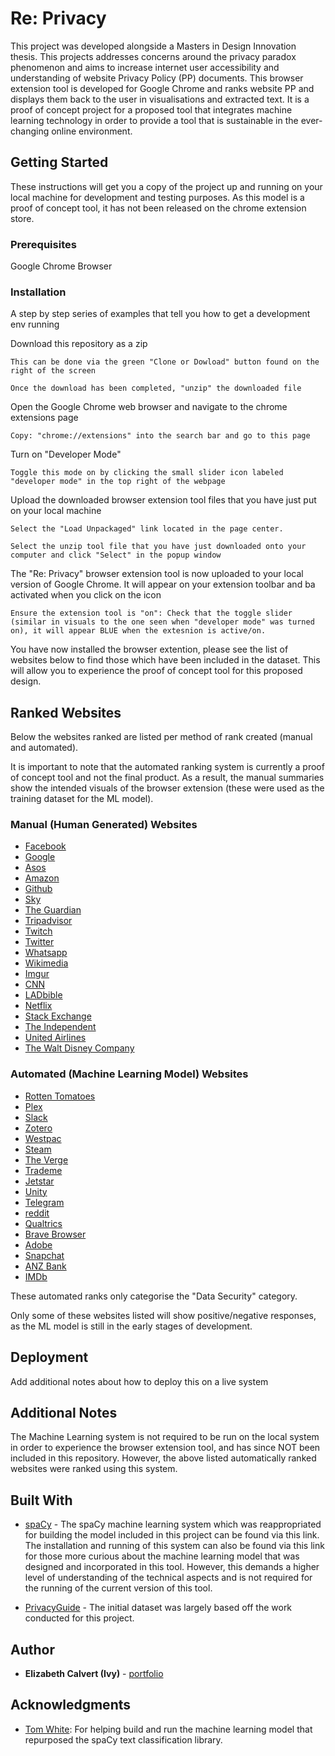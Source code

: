 # Re: Privacy

This project was developed alongside a Masters in Design Innovation thesis. This projects addresses concerns around the privacy paradox phenomenon and aims to increase internet user accessibility and understanding of website Privacy Policy (PP) documents. This browser extension tool is developed for Google Chrome and ranks website PP and displays them back to the user in visualisations and extracted text. It is a proof of concept project for a proposed tool that integrates machine learning technology in order to provide a tool that is sustainable in the ever-changing online environment. 

## Getting Started

These instructions will get you a copy of the project up and running on your local machine for development and testing purposes. As this model is a proof of concept tool, it has not been released on the chrome extension store. 

### Prerequisites

Google Chrome Browser

### Installation 

A step by step series of examples that tell you how to get a development env running

Download this repository as a zip

```
This can be done via the green "Clone or Dowload" button found on the right of the screen

Once the download has been completed, "unzip" the downloaded file
```

Open the Google Chrome web browser and navigate to the chrome extensions page

```
Copy: "chrome://extensions" into the search bar and go to this page
```

Turn on "Developer Mode"

```
Toggle this mode on by clicking the small slider icon labeled "developer mode" in the top right of the webpage
```

Upload the downloaded browser extension tool files that you have just put on your local machine

```
Select the "Load Unpackaged" link located in the page center. 

Select the unzip tool file that you have just downloaded onto your computer and click "Select" in the popup window
```

The "Re: Privacy" browser extension tool is now uploaded to your local version of Google Chrome. It will appear on your extension toolbar and ba activated when you click on the icon

```
Ensure the extension tool is "on": Check that the toggle slider (similar in visuals to the one seen when "developer mode" was turned on), it will appear BLUE when the extesnion is active/on. 
```

You have now installed the browser extention, please see the list of websites below to find those which have been included in the dataset. This will allow you to experience the proof of concept tool for this proposed design.

## Ranked Websites

Below the websites ranked are listed per method of rank created (manual and automated). 

It is important to note that the automated ranking system is currently a proof of concept tool and not the final product. As a result, the manual summaries show the intended visuals of the browser extension (these were used as the training dataset for the ML model).

### Manual (Human Generated) Websites

* [Facebook](https://www.facebook.com)
* [Google](https://www.google.com)
* [Asos](https://www.asos.com)
* [Amazon](https://www.amazon.com)
* [Github](https://www.github.com)
* [Sky](https://www.sky.co.nz)
* [The Guardian](https://www.theguardian.com)
* [Tripadvisor](https://www.tripadvisor.co.nz)
* [Twitch](https://www.twitch.tv)
* [Twitter](https://www.twitter.com)
* [Whatsapp](https://www.whatsapp.com)
* [Wikimedia](https://www.wikimedia.org)
* [Imgur](https://www.imgur.com)
* [CNN](https://edition.cnn.com)
* [LADbible](https://www.ladbible.com)
* [Netflix](https://www.netflix.com)
* [Stack Exchange](https://stackexchange.com)
* [The Independent](https://www.independent.co.uk)
* [United Airlines](https://www.united.com)
* [The Walt Disney Company](https://www.thewaltdisneycompany.com)

### Automated (Machine Learning Model) Websites

* [Rotten Tomatoes](https://www.rottentomatoes.com)
* [Plex](https://www.plex.tv)
* [Slack](https://slack.com)
* [Zotero](https://www.zotero.org)
* [Westpac](https://www.westpac.co.nz)
* [Steam](https://store.steampowered.com)
* [The Verge](https://www.theverge.com)
* [Trademe](https://www.trademe.co.nz)
* [Jetstar](https://www.jetstar.com)
* [Unity](https://unity3d.com)
* [Telegram](https://telegram.org)
* [reddit](https://www.reddit.com)
* [Qualtrics](https://www.qualtrics.com)
* [Brave Browser](https://brave.com)
* [Adobe](https://www.adobe.com)
* [Snapchat](https://www.snapchat.com)
* [ANZ Bank](https://www.anz.co.nz)
* [IMDb](https://www.imdb.com)

These automated ranks only categorise the "Data Security" category.

Only some of these websites listed will show positive/negative responses, as the ML model is still in the early stages of development. 

## Deployment

Add additional notes about how to deploy this on a live system

## Additional Notes

The Machine Learning system is not required to be run on the local system in order to experience the browser extension tool, and has since NOT been included in this repository. However, the above listed automatically ranked websites were ranked using this system. 

## Built With

* [spaCy](https://spacy.io/usage/training#textcat) - The spaCy machine learning system which was reappropriated for building the model included in this project can be found via this link. The installation and running of this system can also be found via this link for those more curious about the machine learning model that was designed and incorporated in this tool. However, this demands a higher level of understanding of the technical aspects and is not required for the running of the current version of this tool.

* [PrivacyGuide](https://github.com/InfiniteCoding/PrivacyGuide) - The initial dataset was largely based off the work conducted for this project. 

## Author

* **Elizabeth Calvert (Ivy)** - [portfolio](https://www.ivycalvert.me/portfolio) 

## Acknowledgments

* [Tom White](https://github.com/dribnet): For helping build and run the machine learning model that repurposed the spaCy text classification library.